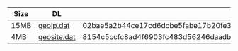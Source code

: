 |    Size   |     DL  | sha512sum |
|  ---  |  ---  |  ---  |
| 15MB | [geoip.dat](https://cdn.jsdelivr.net/gh/googleians/Rules@main/geoip.dat) | 02bae5a2b44ce17cd6dcbe5fabe17b20fe3f9015096d52211ff128286fc6e47e5c3424f7b0f9af04a97a4f02e53869aaa93f7802bbe4f1d8131fbc23c3b3a7f6 |
| 4MB | [geosite.dat](https://cdn.jsdelivr.net/gh/googleians/Rules@main/geosite.dat) | 8154c5ccfc8ad4f6903fc483d56246daadb3b31b883403d631ff44af2cdf286f5748863624e5b8327e9871bef4c208dacee472f0af29768d775a140fb57b2222 |
